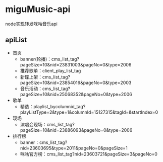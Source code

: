 # miguMusic-api
node实现转发咪咕音乐api

## apiList
- 首页
    + banner(轮播)：cms_list_tag?pageSize=10&nid=23831003&pageNo=0&type=2006
    + 推荐歌单：client_play_list_tag
    + 新碟上架：cms_list_tag?pageSize=10&nid=23854016&pageNo=0&type=2003
    + 音乐活动：cms_list_tag?pageSize=10&nid=25068352&pageNo=0&type=2006
- 歌单
    + 精选：playlist_bycolumnid_tag?playListType=2&type=1&columnId=15127315&tagId=&startIndex=0
- 现场
    + 演唱会现场：cms_list_tag?pageSize=10&nid=23886093&pageNo=0&type=2006
- 排行榜
    + banner：cms_list_tag?nid=23603695&type=2011&pageNo=0&pageSize=1
    + 咪咕官方榜：cms_list_tag?nid=23603721&pageSize=3&pageNo=0